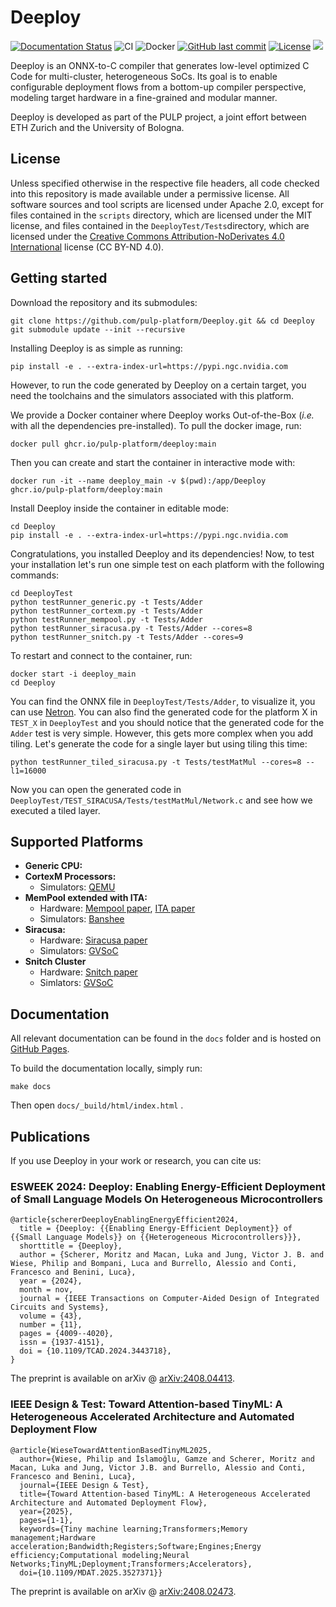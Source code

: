 # Deeploy

[![Documentation Status](https://img.shields.io/github/deployments/pulp-platform/Deeploy/github-pages?logo=readthedocs&logoColor=white&label=Docs
)](https://pulp-platform.github.io/Deeploy/)
![CI](https://github.com/pulp-platform/Deeploy/actions/workflows/CI.yml/badge.svg?branch=devel)
![Docker](https://github.com/pulp-platform/Deeploy/actions/workflows/BuildDocker.yml/badge.svg)
[![GitHub last commit](https://img.shields.io/github/last-commit/pulp-platform/Deeploy)](#)
[![License](https://img.shields.io/badge/License-Apache%202.0-blue.svg)](https://opensource.org/licenses/Apache-2.0)
![](https://img.shields.io/badge/Provided_by_PULP_Platform-24AF4B)

Deeploy is an ONNX-to-C compiler that generates low-level optimized C Code for multi-cluster, heterogeneous SoCs. Its goal is to enable configurable deployment flows from a bottom-up compiler perspective, modeling target hardware in a fine-grained and modular manner.

Deeploy is developed as part of the PULP project, a joint effort between ETH Zurich and the University of Bologna.

## License

Unless specified otherwise in the respective file headers, all code checked into this repository is made available under a permissive license. All software sources and tool scripts are licensed under Apache 2.0, except for files contained in the `scripts` directory, which are licensed under the MIT license, and files contained in the `DeeployTest/Tests`directory, which are licensed under the [Creative Commons Attribution-NoDerivates 4.0 International](https://creativecommons.org/licenses/by-nd/4.0) license (CC BY-ND 4.0).

## Getting started

Download the repository and its submodules:
```
git clone https://github.com/pulp-platform/Deeploy.git && cd Deeploy
git submodule update --init --recursive
```

Installing Deeploy is as simple as running:
```
pip install -e . --extra-index-url=https://pypi.ngc.nvidia.com
```
However, to run the code generated by Deeploy on a certain target, you need the toolchains and the simulators associated with this platform.

We provide a Docker container where Deeploy works Out-of-the-Box (*i.e.* with all the dependencies pre-installed). To pull the docker image, run:
```
docker pull ghcr.io/pulp-platform/deeploy:main
```
Then you can create and start the container in interactive mode with:
```
docker run -it --name deeploy_main -v $(pwd):/app/Deeploy ghcr.io/pulp-platform/deeploy:main
```
Install Deeploy inside the container in editable mode:
```
cd Deeploy
pip install -e . --extra-index-url=https://pypi.ngc.nvidia.com
```
Congratulations, you installed Deeploy and its dependencies! Now, to test your installation let's run one simple test on each platform with the following commands:
```
cd DeeployTest
python testRunner_generic.py -t Tests/Adder
python testRunner_cortexm.py -t Tests/Adder
python testRunner_mempool.py -t Tests/Adder
python testRunner_siracusa.py -t Tests/Adder --cores=8
python testRunner_snitch.py -t Tests/Adder --cores=9
```

To restart and connect to the container, run:
```
docker start -i deeploy_main
cd Deeploy
```

You can find the ONNX file in `DeeployTest/Tests/Adder`, to visualize it, you can use [Netron](https://netron.app/). You can also find the generated code for the platform X in `TEST_X` in `DeeployTest` and you should notice that the generated code for the `Adder` test is very simple. However, this gets more complex when you add tiling. Let's generate the code for a single layer but using tiling this time:
```
python testRunner_tiled_siracusa.py -t Tests/testMatMul --cores=8 --l1=16000
```
Now you can open the generated code in `DeeployTest/TEST_SIRACUSA/Tests/testMatMul/Network.c` and see how we executed a tiled layer.

## Supported Platforms

- **Generic CPU:**
- **CortexM Processors:**
    - Simulators: [QEMU](https://www.qemu.org/)
- **MemPool extended with ITA:**
    - Hardware: [Mempool paper](https://arxiv.org/abs/2303.17742), [ITA paper](https://arxiv.org/abs/2307.03493)
    - Simulators: [Banshee](https://github.com/pulp-platform/banshee)
- **Siracusa:**
    - Hardware: [Siracusa paper](https://arxiv.org/abs/2312.14750)
    - Simulators: [GVSoC](https://github.com/gvsoc/gvsoc)
- **Snitch Cluster**
    - Hardware: [Snitch paper](https://arxiv.org/abs/2002.10143)
    - Simlators: [GVSoC](https://github.com/gvsoc/gvsoc)

## Documentation

All relevant documentation can be found in the `docs` folder and is hosted on [GitHub Pages](https://pulp-platform.github.io/Deeploy/).

To build the documentation locally, simply run:
```
make docs
```
Then open `docs/_build/html/index.html` .

## Publications

If you use Deeploy in your work or research, you can cite us:

### ESWEEK 2024: Deeploy: Enabling Energy-Efficient Deployment of Small Language Models On Heterogeneous Microcontrollers
```
@article{schererDeeployEnablingEnergyEfficient2024,
  title = {Deeploy: {{Enabling Energy-Efficient Deployment}} of {{Small Language Models}} on {{Heterogeneous Microcontrollers}}},
  shorttitle = {Deeploy},
  author = {Scherer, Moritz and Macan, Luka and Jung, Victor J. B. and Wiese, Philip and Bompani, Luca and Burrello, Alessio and Conti, Francesco and Benini, Luca},
  year = {2024},
  month = nov,
  journal = {IEEE Transactions on Computer-Aided Design of Integrated Circuits and Systems},
  volume = {43},
  number = {11},
  pages = {4009--4020},
  issn = {1937-4151},
  doi = {10.1109/TCAD.2024.3443718},
}
```
The preprint is available on arXiv @ [arXiv:2408.04413](https://arxiv.org/abs/2408.04413).

### IEEE Design & Test: Toward Attention-based TinyML: A Heterogeneous Accelerated Architecture and Automated Deployment Flow
```
@article{WieseTowardAttentionBasedTinyML2025,
  author={Wiese, Philip and İslamoğlu, Gamze and Scherer, Moritz and Macan, Luka and Jung, Victor J.B. and Burrello, Alessio and Conti, Francesco and Benini, Luca},
  journal={IEEE Design & Test},
  title={Toward Attention-based TinyML: A Heterogeneous Accelerated Architecture and Automated Deployment Flow},
  year={2025},
  pages={1-1},
  keywords={Tiny machine learning;Transformers;Memory management;Hardware acceleration;Bandwidth;Registers;Software;Engines;Energy efficiency;Computational modeling;Neural Networks;TinyML;Deployment;Transformers;Accelerators},
  doi={10.1109/MDAT.2025.3527371}}

```
The preprint is available on arXiv @ [arXiv:2408.02473](https://arxiv.org/abs/2408.02473).
